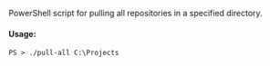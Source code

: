 PowerShell script for pulling all repositories in a specified directory.

#### Usage:

`PS > ./pull-all C:\Projects`
